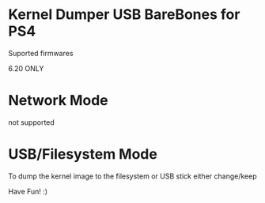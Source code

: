 # Kernel Dumper USB BareBones for PS4

Suported firmwares

6.20 ONLY

# Network Mode

not supported 

# USB/Filesystem Mode

To dump the kernel image to the filesystem or USB stick either change/keep

Have Fun! :)


